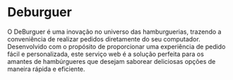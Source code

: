 # Deburguer 

O DeBurguer é uma inovação no universo das hamburguerias, trazendo a conveniência de realizar pedidos diretamente do seu computador. Desenvolvido com o propósito de proporcionar uma experiência de pedido fácil e personalizada, este serviço web é a solução perfeita para os amantes de hambúrgueres que desejam saborear deliciosas opções de maneira rápida e eficiente.
